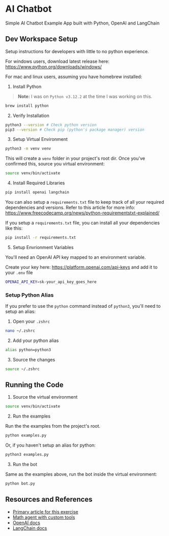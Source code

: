 # AI Chatbot

Simple AI Chatbot Example App built with Python, OpenAI and LangChain

## Dev Workspace Setup

Setup instructions for developers with little to no python experience.

For windows users, download latest release here: https://www.python.org/downloads/windows/

For mac and linux users, assuming you have homebrew installed:

1. Install Python

>**Note:** I was on `Python v3.12.2` at the time I was working on this.

```zsh
brew install python
```

2. Verify Installation

```zsh
python3 --version # Check python version
pip3 --version # Check pip (python's package manager) version
```

3. Setup Virtual Environment

```zsh
python3 -m venv venv
```

This will create a `venv` folder in your project's root dir. Once you've confirmed this, source you virtual environment:

```zsh
source venv/bin/activate
```

4. Install Required Libraries

```zsh
pip install openai langchain
```

You can also setup a `requirements.txt` file to keep track of all your required dependencies and versions. Refer to this article for more info: https://www.freecodecamp.org/news/python-requirementstxt-explained/

If you setup a `requirements.txt` file, you can install all your dependencies like this:

```zsh
pip install -r requirements.txt
```

5. Setup Envrionment Variables

You'll need an OpenAI API key mapped to an environment variable.

Create your key here: https://platform.openai.com/api-keys and add it to your `.env` file

```zsh
OPENAI_API_KEY=sk-your_api_key_goes_here
```

### Setup Python Alias

If you prefer to use the `python` command instead of `python3`, you'll need to setup an alias:

1. Open your `.zshrc`

```zsh
nano ~/.zshrc
```

2. Add your python alias

```zsh
alias python=python3
```

3. Source the changes

```zsh
source ~/.zshrc
```

## Running the Code

1. Source the virtual environment

```zsh
source venv/bin/activate
```

2. Run the examples

Run the the examples from the project's root.

```zsh
python examples.py
```

Or, if you haven't setup an alias for python:

```zsh
python3 examples.py
```

3. Run the bot

Same as the examples above, run the bot inside the virtual environment:

```zsh
python bot.py
```

## Resources and References

- [Primary article for this exercise](https://medium.com/@dash.ps/build-chatbot-with-llms-and-langchain-9cf610a156ff)
- [Math agent with custom tools](https://towardsdatascience.com/building-a-math-application-with-langchain-agents-23919d09a4d3)
- [OpenAI docs](https://platform.openai.com/docs/overview)
- [LangChain docs](https://python.langchain.com/docs/get_started/introduction)
